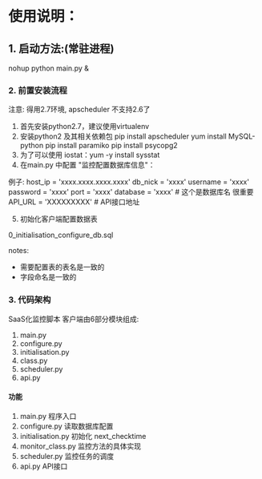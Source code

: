 # 使用说明：

## 1. 启动方法:(常驻进程)

nohup python main.py &

### 2. 前置安装流程

注意: 得用2.7环境, apscheduler 不支持2.6了

1. 首先安装python2.7，建议使用virtualenv
2. 安装python2 及其相关依赖包
   pip install apscheduler
   yum install MySQL-python
   pip install paramiko
   pip install psycopg2
3. 为了可以使用 iostat：yum -y install sysstat
4. 在main.py 中配置 "监控配置数据库信息"：

例子:
host_ip = 'xxxx.xxxx.xxxx.xxxx'
db_nick = 'xxxx'
username = 'xxxx'
password = 'xxxx'
port = 'xxxx'
database = 'xxxx' # 这个是数据库名 很重要
API_URL = 'XXXXXXXXX' # API接口地址

5. 初始化客户端配置数据表

0_initialisation_configure_db.sql

notes:

- 需要配置表的表名是一致的
- 字段命名是一致的

### 3. 代码架构 

SaaS化监控脚本 客户端由6部分模块组成:

1. main.py
2. configure.py
3. initialisation.py
4. class.py
5. scheduler.py
6. api.py

#### 功能

1. main.py
   程序入口
2. configure.py
   读取数据库配置
3. initialisation.py
   初始化 next_checktime
4. monitor_class.py
   监控方法的具体实现
5. scheduler.py
   监控任务的调度
6. api.py
   API接口
